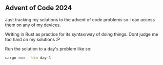 ## Advent of Code 2024

Just tracking my solutions to the advent of code problems so I can access them on any of my devices. 

Writing in Rust as practice for its syntax/way of doing things. Dont judge me too hard on my solutions :P

Run the solution to a day's problem like so: 

```bash
cargo run --bin day-1
```
